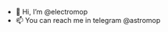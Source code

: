 - 👋 Hi, I’m @electromop
- 📫 You can reach me in telegram @astromop

<!---
electromop/electromop is a ✨ special ✨ repository because its `README.md` (this file) appears on your GitHub profile.
You can click the Preview link to take a look at your changes.
--->
